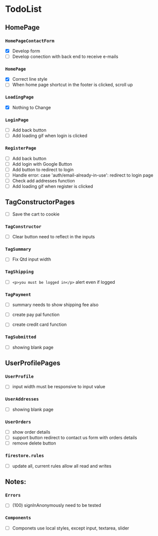 # TodoList

## HomePage

### `HomePageContactForm`

- [x] Develop form
- [ ] Develop conection with back end to receive e-mails

### `HomePage`

- [x] Correct line style
- [ ] When home page shortcut in the footer is clicked, scroll up

### `LoadingPage`

- [x] Nothing to Change

### `LoginPage`

- [ ] Add back button
- [ ] Add loading gif when login is clicked

### `RegisterPage`

- [ ] Add back button
- [ ] Add login with Google Button
- [ ] Add button to redirect to login
- [ ] Handle error: case 'auth/email-already-in-use': redirect to login page
- [ ] Check add addresses function
- [ ] Add loading gif when register is clicked

## TagConstructorPages

- [ ] Save the cart to cookie

### `TagConstructor`

- [ ] Clear button need to reflect in the inputs

### `TagSummary`

- [ ] Fix Qtd input width

### `TagShipping`

- [ ] `<p>you must be logged in</p>` alert even if logged

### `TagPayment`

- [ ] summary needs to show shipping fee also

- [ ] create pay pal function
- [ ] create credit card function

### `TagSubmitted`

- [ ] showing blank page

## UserProfilePages

### `UserProfile`

- [ ] input width must be responsive to input value

### `UserAddresses`

- [ ] showing blank page

### `UserOrders`

- [ ] show order details
- [ ] support button redirect to contact us form with orders details
- [ ] remove delete button

### `firestore.rules`

- [ ] update all, current rules allow all read and writes

## Notes:

### `Errors`

- [ ] (100) signInAnonymously need to be tested

### `Components`

- [ ] Componets use local styles, except input, textarea, slider
